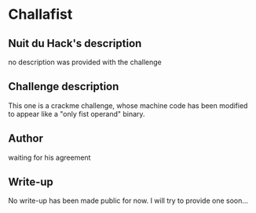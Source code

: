 # Challafist

## Nuit du Hack's description

no description was provided with the challenge

## Challenge description

This one is a crackme challenge, whose machine code has been modified to appear like a "only fist operand" binary.

## Author
waiting for his agreement

## Write-up
No write-up has been made public for now. I will try to provide one soon...
